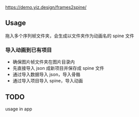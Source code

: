 https://demo.yiz.design/frames2spine/


## Usage
拖入多个序列帧文件夹，会生成以文件夹作为动画名的 spine 文件

### 导入动画到已有项目
- 确保图片帧文件夹在图片目录内
- 先直接导入 json 成新项目并保存成 spine 文件
- 通过导入数据导入 json，导入骨骼
- 通过导入项目导入 spine，导入动画

## TODO
usage in app
